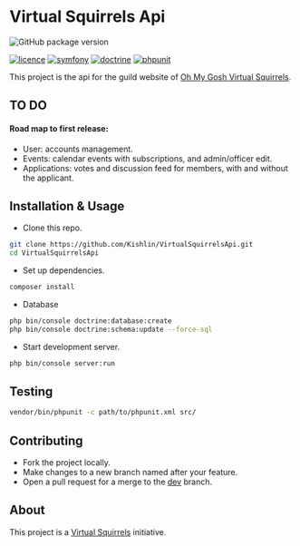Virtual Squirrels Api
=====================


![GitHub package version](https://img.shields.io/badge/package-0.1.0-red.svg)

[![licence](https://img.shields.io/packagist/l/doctrine/orm.svg)](https://spdx.org/licenses/MIT)
[![symfony](https://img.shields.io/badge/symfony-v3.4-yellow.svg)](https://symfony.com/)
[![doctrine](https://img.shields.io/badge/doctrine-v2.5.14-green.svg)](https://www.doctrine.fr/)
[![phpunit](https://img.shields.io/badge/phpunit-v7.0.0-magenta.svg)](https://phpunit.de/)


This project is the api for the guild website of [Oh My Gosh Virtual Squirrels](http://virtualsquirrels.fr/).


TO DO
-----

#### Road map to first release:
- User: accounts management.
- Events: calendar events with subscriptions, and admin/officer edit.
- Applications: votes and discussion feed for members, with and without the applicant.

Installation & Usage
--------------------

* Clone this repo.

````bash
git clone https://github.com/Kishlin/VirtualSquirrelsApi.git
cd VirtualSquirrelsApi
````

* Set up dependencies.

````bash
composer install
````

* Database

````bash
php bin/console doctrine:database:create
php bin/console doctrine:schema:update --force-sql
````

* Start development server.

````bash
php bin/console server:run
````


Testing
-------

````bash
vendor/bin/phpunit -c path/to/phpunit.xml src/
````


Contributing
------------

- Fork the project locally.
- Make changes to a new branch named after your feature.
- Open a pull request for a merge to the [dev](https://github.com/Kishlin/VirtualSquirrelsApi/tree/dev) branch.


About
-----

This project is a [Virtual Squirrels](http://virtualsquirrels.fr/) initiative.
